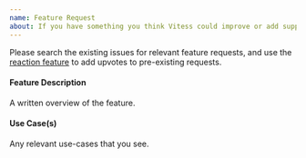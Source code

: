 ```yaml
---
name: Feature Request
about: If you have something you think Vitess could improve or add support for.
---
```


Please search the existing issues for relevant feature requests, and use the [reaction feature](https://blog.github.com/2016-03-10-add-reactions-to-pull-requests-issues-and-comments/) to add upvotes to pre-existing requests.

#### Feature Description

A written overview of the feature.

#### Use Case(s)

Any relevant use-cases that you see.
